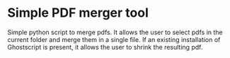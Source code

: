 # Simple PDF merger tool
Simple python script to merge pdfs. It allows the user to select pdfs in the current folder and merge them in a single file. If an existing installation of Ghostscript is present, it allows the user to shrink the resulting pdf.
